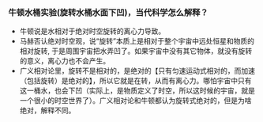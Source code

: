 ### 牛顿水桶实验(旋转水桶水面下凹)，当代科学怎么解释？

- 牛顿说是水相对于绝对时空旋转的离心力导致。
- 马赫否认绝对时空观，说“旋转”本质上是相对于整个宇宙中远处恒星和物质的相对旋转, 于是周围宇宙把水弄凹了。如果宇宙中没有其它物体，就没有旋转的意义，离心力也不会产生。
- 广义相对论里，旋转不是相对的，是绝对的【只有匀速运动式相对的，而加速（包括旋转）是绝对的】，所以它就是在转，从而有离心力。哪怕宇宙中只有这一桶水，也会下凹（实际上，是物质定义了时空，所以这时候的宇宙，就是一个很小的时空世界了）。广义相对论和牛顿都认为旋转式绝对的，但是为啥绝对，解释不同。
